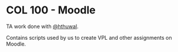 
# COL 100 - Moodle

TA work done with [@hthuwal](https://github.com/hthuwal).

Contains scripts used by us to create VPL and other assignments on Moodle.
